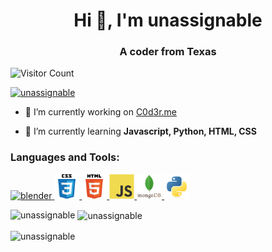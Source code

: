 <h1 align="center">Hi 👋, I'm unassignable</h1>
<h3 align="center">A coder from Texas</h3>

![Visitor Count](https://profile-counter.glitch.me/unassignable/count.svg)

<p align="left"> <a href="https://github.com/ryo-ma/github-profile-trophy"><img src="https://github-profile-trophy.vercel.app/?username=unassignable" alt="unassignable" /></a> </p>

- 🔭 I’m currently working on [C0d3r.me](https://c0d3r.me/)

- 🌱 I’m currently learning **Javascript, Python, HTML, CSS**


<h3 align="left">Languages and Tools:</h3>
<p align="left"> <a href="https://www.blender.org/" target="_blank"> <img src="https://download.blender.org/branding/community/blender_community_badge_white.svg" alt="blender" width="40" height="40"/> </a> <a href="https://www.w3schools.com/css/" target="_blank"> <img src="https://raw.githubusercontent.com/devicons/devicon/master/icons/css3/css3-original-wordmark.svg" alt="css3" width="40" height="40"/> </a> <a href="https://www.w3.org/html/" target="_blank"> <img src="https://raw.githubusercontent.com/devicons/devicon/master/icons/html5/html5-original-wordmark.svg" alt="html5" width="40" height="40"/> </a> <a href="https://developer.mozilla.org/en-US/docs/Web/JavaScript" target="_blank"> <img src="https://raw.githubusercontent.com/devicons/devicon/master/icons/javascript/javascript-original.svg" alt="javascript" width="40" height="40"/> </a> <a href="https://www.mongodb.com/" target="_blank"> <img src="https://raw.githubusercontent.com/devicons/devicon/master/icons/mongodb/mongodb-original-wordmark.svg" alt="mongodb" width="40" height="40"/> </a> <a href="https://www.python.org" target="_blank"> <img src="https://raw.githubusercontent.com/devicons/devicon/master/icons/python/python-original.svg" alt="python" width="40" height="40"/> </a> </p>

<p><img align="left" src="https://github-readme-stats.vercel.app/api/top-langs?username=unassignable&show_icons=true&theme=dark&locale=en&layout=compact" alt="unassignable" /></p>

<p>&nbsp;<img align="center" src="https://github-readme-stats.vercel.app/api?username=unassignable&show_icons=true&locale=en" alt="unassignable" /></p>

<p><img align="center" src="https://github-readme-streak-stats.herokuapp.com/?user=unassignable&theme=dark" alt="unassignable" /></p>
